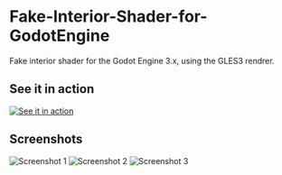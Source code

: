 # Fake-Interior-Shader-for-GodotEngine
Fake interior shader for the Godot Engine 3.x, using the GLES3 rendrer.

## See it in action
[![See it in action](https://img.youtube.com/vi/PfjDlYCuU1I/0.jpg)](https://youtu.be/PfjDlYCuU1I)

## Screenshots
![Screenshot 1](https://github.com/OBKF/Fake-Interior-Shader-for-GodotEngine/blob/master/screenshots/figd3.png)
![Screenshot 2](https://github.com/OBKF/Fake-Interior-Shader-for-GodotEngine/blob/master/screenshots/figd3_1.png)
![Screenshot 3](https://github.com/OBKF/Fake-Interior-Shader-for-GodotEngine/blob/master/screenshots/figd3_2.png)
